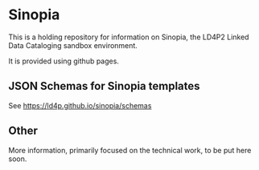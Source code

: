 # Sinopia

This is a holding repository for information on Sinopia, the LD4P2 Linked Data Cataloging sandbox environment.

It is provided using github pages.

## JSON Schemas for Sinopia templates

See https://ld4p.github.io/sinopia/schemas

## Other

More information, primarily focused on the technical work, to be put here soon.
